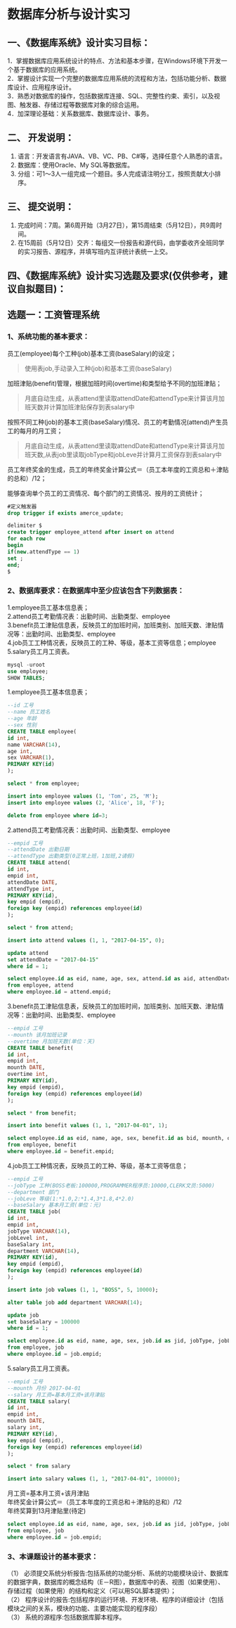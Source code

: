 # 数据库分析与设计实习
## 一、《数据库系统》设计实习目标：
1．掌握数据库应用系统设计的特点、方法和基本步骤，在Windows环境下开发一个基于数据库的应用系统。<br />
2．掌握设计实现一个完整的数据库应用系统的流程和方法，包括功能分析、数据库设计、应用程序设计。<br />
3．熟悉对数据库的操作，包括数据库连接、SQL、完整性约束、索引，以及视图、触发器、存储过程等数据库对象的综合运用。<br />
4．加深理论基础：关系数据库、数据库设计、事务。<br />

## 二、	开发说明：
1. 语言：开发语言有JAVA、VB、VC、PB、C#等，选择任意个人熟悉的语言。<br />
2. 数据库：使用Oracle、My SQL等数据库。<br />
3. 分组：可1～3人一组完成一个题目。多人完成请注明分工，按照贡献大小排序。<br />

## 三、	提交说明：
1. 完成时间：7周。第6周开始（3月27日），第15周结束（5月12日），共9周时间。<br />
2. 在15周前（5月12日）交齐：每组交一份报告和源代码，由学委收齐全班同学的实习报告、源程序，并填写班内互评统计表统一上交。<br />

## 四、《数据库系统》设计实习选题及要求(仅供参考，建议自拟题目)：

## 选题一：工资管理系统
### 1、系统功能的基本要求：<br />
员工(employee)每个工种(job)基本工资(baseSalary)的设定；<br />
>使用表job,手动录入工种(job)和基本工资(baseSalary)<br />

加班津贴(benefit)管理，根据加班时间(overtime)和类型给予不同的加班津贴；<br />
>月底自动生成，从表attend里读取attendDate和attendType来计算该月加班天数并计算加班津贴保存到表salary中<br />
>

按照不同工种(job)的基本工资(baseSalary)情况、员工的考勤情况(attend)产生员工的每月的月工资；<br />
>月底自动生成，从表attend里读取attendDate和attendType来计算该月加班天数,从表job里读取jobType和jobLeve并计算月工资保存到表salary中<br />
>

员工年终奖金的生成，员工的年终奖金计算公式＝（员工本年度的工资总和＋津贴的总和）/12；<br />
>

能够查询单个员工的工资情况、每个部门的工资情况、按月的工资统计；<br />
>

```sql
#定义触发器
drop trigger if exists amerce_update;

delimiter $
create trigger employee_attend after insert on attend
for each row
begin
if(new.attendType == 1)
set ;
end;
$

```

### 2、数据库要求：在数据库中至少应该包含下列数据表：<br />
1.employee员工基本信息表；<br />
2.attend员工考勤情况表：出勤时间、出勤类型、employee<br />
3.benefit员工津贴信息表，反映员工的加班时间，加班类别、加班天数、津贴情况等：出勤时间、出勤类型、employee<br />
4.job员工工种情况表，反映员工的工种、等级，基本工资等信息；employee<br />
5.salary员工月工资表。<br />
```sql
mysql -uroot
use employee;
SHOW TABLES;
```

1.employee员工基本信息表；<br />

```sql
--id 工号
--name 员工姓名
--age 年龄
--sex 性别
CREATE TABLE employee(
id int,
name VARCHAR(14),
age int,
sex VARCHAR(1),
PRIMARY KEY(id)
);

select * from employee;

insert into employee values (1, 'Tom', 25, 'M');
insert into employee values (2, 'Alice', 18, 'F');

delete from employee where id=3;

```

2.attend员工考勤情况表：出勤时间、出勤类型、employee<br />

```sql
--empid 工号
--attendDate 出勤日期
--attendType 出勤类型(0正常上班，1加班,2请假)
CREATE TABLE attend(
id int,
empid int,
attendDate DATE,
attendType int,
PRIMARY KEY(id),
key empid (empid),
foreign key (empid) references employee(id)
);

select * from attend;

insert into attend values (1, 1, "2017-04-15", 0);

update attend
set attendDate = "2017-04-15"
where id = 1;

select employee.id as eid, name, age, sex, attend.id as aid, attendDate, attendType
from employee, attend
where employee.id = attend.empid;
```

3.benefit员工津贴信息表，反映员工的加班时间，加班类别、加班天数、津贴情况等：出勤时间、出勤类型、employee<br />

```sql
--empid 工号
--mounth 该月加班记录
--overtime 月加班天数(单位：天)
CREATE TABLE benefit(
id int,
empid int,
mounth DATE,
overtime int,
PRIMARY KEY(id),
key empid (empid),
foreign key (empid) references employee(id)
);

select * from benefit;

insert into benefit values (1, 1, "2017-04-01", 1);

select employee.id as eid, name, age, sex, benefit.id as bid, mounth, overtime
from employee, benefit
where employee.id = benefit.empid;
```

4.job员工工种情况表，反映员工的工种、等级，基本工资等信息；

```sql
--empid 工号
--jobType 工种(BOSS老板:100000,PROGRAMMER程序员:10000,CLERK文员:5000)
--department 部门
--jobLeve 等级(1:*1.0,2:*1.4,3*1.8,4*2.0)
--baseSalary 基本月工资(单位：元)
CREATE TABLE job(
id int,
empid int,
jobType VARCHAR(14),
jobLevel int,
baseSalary int,
department VARCHAR(14),
PRIMARY KEY(id),
key empid (empid),
foreign key (empid) references employee(id)
);

insert into job values (1, 1, "BOSS", 5, 10000);

alter table job add department VARCHAR(14);

update job
set baseSalary = 100000
where id = 1;

select employee.id as eid, name, age, sex, job.id as jid, jobType, jobLevel, baseSalary
from employee, job
where employee.id = job.empid;
```

5.salary员工月工资表。<br />

```sql
--empid 工号
--mounth 月份 2017-04-01
--salary 月工资=基本月工资+该月津贴
CREATE TABLE salary(
id int,
empid int,
mounth DATE,
salary int,
PRIMARY KEY(id),
key empid (empid),
foreign key (empid) references employee(id)
);

select * from salary

insert into salary values (1, 1, "2017-04-01", 100000);
```

月工资=基本月工资+该月津贴<br />
年终奖金计算公式＝（员工本年度的工资总和＋津贴的总和）/12<br />
年终奖算到13月津贴里(待定)<br />

```sql
select employee.id as eid, name, age, sex, job.id as jid, jobType, jobLevel, baseSalary
from employee, job
where employee.id = job.empid;
```


### 3、本课题设计的基本要求：<br />
（1）	必须提交系统分析报告:包括系统的功能分析、系统的功能模块设计、数据库的数据字典，数据库的概念结构（E－R图），数据库中的表、视图（如果使用）、存储过程（如果使用）的结构和定义（可以用SQL脚本提供）；<br />
（2）	程序设计的报告:包括程序的运行环境、开发环境、程序的详细设计（包括模块之间的关系，模块的功能、主要功能实现的程序段）<br />
（3）	系统的源程序:包括数据库脚本程序。<br />

